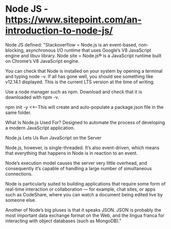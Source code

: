 # Node JS - https://www.sitepoint.com/an-introduction-to-node-js/

Node JS defined:
"Stackoverflow = Node.js is an event-based, non-blocking, asynchronous I/O runtime that uses Google’s V8 JavaScript engine and libuv library.
Node site = Node.js® is a JavaScript runtime built on Chrome’s V8 JavaScript engine.

You can check that Node is installed on your system by opening a terminal and typing node -v. If all has gone well, you should see something like v12.14.1 displayed. This is the current LTS version at the time of writing.

Use a node manager such as npm.  Download and check that it is downloaded with npm -v.

npm init -y   <<--This will create and auto-populate a package.json file in the same folder.

What Is Node.js Used For?
Designed to automate the process of developing a modern JavaScript application.

Node.js Lets Us Run JavaScript on the Server

Node.js, however, is single-threaded. It’s also event-driven, which means that everything that happens in Node is in reaction to an event.

Node’s execution model causes the server very little overhead, and consequently it’s capable of handling a large number of simultaneous connections.

Node is particularly suited to building applications that require some form of real-time interaction or collaboration — for example, chat sites, or apps such as CodeShare, where you can watch a document being edited live by someone else. 

Another of Node’s big pluses is that it speaks JSON. JSON is probably the most important data exchange format on the Web, and the lingua franca for interacting with object databases (such as MongoDB)."
